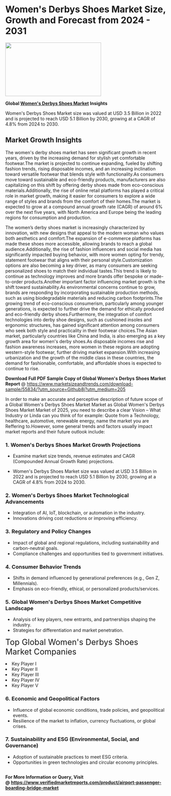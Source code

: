 <H1>Women's Derbys Shoes Market Size, Growth and Forecast from 2024 - 2031</H1><img class="aligncenter size-medium wp-image-584254" src="https://thirdeyenews.in/wp-content/uploads/2024/09/Global-Market-Research-300x168.jpeg" alt="" width="300" height="168" /><p><strong>Global&nbsp;<a href="https://www.marketsizeandtrends.com/download-sample/55834/?utm_source=Github8j?utm_medium=205">Women's Derbys Shoes Market</a> Insights</strong></p><p>Women's Derbys Shoes Market size was valued at USD 3.5 Billion in 2022 and is projected to reach USD 5.1 Billion by 2030, growing at a CAGR of 4.8% from 2024 to 2030.</p><p><h2>Market Growth Insights</h2> <p>The women's derby shoes market has seen significant growth in recent years, driven by the increasing demand for stylish yet comfortable footwear.The market is projected to continue expanding, fueled by shifting fashion trends, rising disposable incomes, and an increasing inclination toward versatile footwear that blends style with functionality.As consumers move toward sustainable and eco-friendly products, manufacturers are also capitalizing on this shift by offering derby shoes made from eco-conscious materials.Additionally, the rise of online retail platforms has played a critical role in market growth, making it easier for consumers to explore a wide range of styles and brands from the comfort of their homes.The market is expected to grow at a compound annual growth rate (CAGR) of around 6% over the next five years, with North America and Europe being the leading regions for consumption and production.</p> <p>The women’s derby shoes market is increasingly characterized by innovation, with new designs that appeal to the modern woman who values both aesthetics and comfort.The expansion of e-commerce platforms has made these shoes more accessible, allowing brands to reach a global audience.Additionally, the rise of fashion influencers and social media has significantly impacted buying behavior, with more women opting for trendy, statement footwear that aligns with their personal style.Customization options are also becoming a key driver, as many consumers are seeking personalized shoes to match their individual tastes.This trend is likely to continue as technology improves and more brands offer bespoke or made-to-order products.Another important factor influencing market growth is the shift toward sustainability.As environmental concerns continue to grow, brands are responding by incorporating sustainable production methods, such as using biodegradable materials and reducing carbon footprints.The growing trend of eco-conscious consumerism, particularly among younger generations, is expected to further drive the demand for ethically produced and eco-friendly derby shoes.Furthermore, the integration of comfort technologies into derby shoe designs, such as cushioned insoles and ergonomic structures, has gained significant attention among consumers who seek both style and practicality in their footwear choices.The Asian market, particularly countries like China and India, is also emerging as a key growth area for women's derby shoes.As disposable incomes rise and fashion awareness increases, more women in these regions are adopting western-style footwear, further driving market expansion.With increasing urbanization and the growth of the middle class in these countries, the demand for fashionable, comfortable, and affordable shoes is expected to continue to rise.<p><span class=""><strong>Download Full PDF Sample Copy of Global Women's Derbys Shoes Market Report</strong> @ <a href="https://www.marketsizeandtrends.com/download-sample/55834/?utm_source=Github8j?utm_medium=205" target="_blank">https://www.marketsizeandtrends.com/download-sample/55834/?utm_source=Github8j?utm_medium=205</a></span></p><p>In order to make an accurate and perceptive description of future scope of a Global&nbsp;Women's Derbys Shoes Market Market as Global&nbsp;Women's Derbys Shoes Market Market of 2025, you need to describe a clear Vision &ndash; What Industry or Linda can you think of for example: Quote from a Technology, healthcare, automotive, renewable energy, name the market you are Reffering to.However, some general trends and factors usually impact market reports and their future outlook include:</p><h3>1.&nbsp;<strong>Women's Derbys Shoes Market Growth Projections</strong></h3><ul><li>Examine market size trends, revenue estimates and CAGR (Compounded Annual Growth Rate) projections.</li><li><p>Women's Derbys Shoes Market size was valued at USD 3.5 Billion in 2022 and is projected to reach USD 5.1 Billion by 2030, growing at a CAGR of 4.8% from 2024 to 2030.</p></li></ul><h3>2.&nbsp;<strong>Women's Derbys Shoes Market Technological Advancements</strong></h3><ul><li>Integration of AI, IoT, blockchain, or automation in the industry.</li><li>Innovations driving cost reductions or improving efficiency.</li></ul><h3>3.&nbsp;<strong>Regulatory and Policy Changes</strong></h3><ul><li>Impact of global and regional regulations, including sustainability and carbon-neutral goals.</li><li>Compliance challenges and opportunities tied to government initiatives.</li></ul><h3>4.&nbsp;<strong>Consumer Behavior Trends</strong></h3><ul><li>Shifts in demand influenced by generational preferences (e.g., Gen Z, Millennials).</li><li>Emphasis on eco-friendly, ethical, or personalized products/services.</li></ul><h3>5.&nbsp;<strong>Global Women's Derbys Shoes Market Competitive Landscape</strong></h3><ul><li>Analysis of key players, new entrants, and partnerships shaping the industry.</li><li>Strategies for differentiation and market penetration.</li></ul><p data-pm-slice="1 1 []"><span style="color: inherit; font-family: inherit; font-size: 25px;">Top Global Women's Derbys Shoes Market Companies</span></p><div class="" data-test-id=""><p><li>Key Player I</li><li> Key Player II</li><li> Key Player III</li><li> Key Player IV</li><li> Key Player V</li></p></div><h3>6.&nbsp;<strong>Economic and Geopolitical Factors</strong></h3><ul><li>Influence of global economic conditions, trade policies, and geopolitical events.</li><li>Resilience of the market to inflation, currency fluctuations, or global crises.</li></ul><h3>7.&nbsp;<strong>Sustainability and ESG (Environmental, Social, and Governance)</strong></h3><ul><li>Adoption of sustainable practices to meet ESG criteria.</li><li>Opportunities in green technologies and circular economy principles.</li></ul><h2><strong style="font-size: 14px;">For More Information or Query, Visit @&nbsp;</strong><a style="background-color: #ffffff; font-size: 14px;" href="https://www.marketsizeandtrends.com/report/womens-derbys-shoes-market/" target="_blank">https://www.verifiedmarketreports.com/product/airport-passenger-boarding-bridge-market</a></h2>